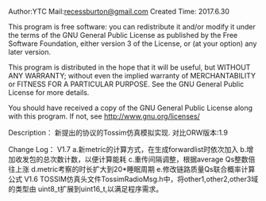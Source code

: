Author:YTC
Mail:recessburton@gmail.com
Created Time: 2017.6.30

This program is free software: you can redistribute it and/or modify
it under the terms of the GNU General Public License as published by
the Free Software Foundation, either version 3 of the License, or
(at your option) any later version.

This program is distributed in the hope that it will be useful,
but WITHOUT ANY WARRANTY; without even the implied warranty of
MERCHANTABILITY or FITNESS FOR A PARTICULAR PURPOSE.  See the
GNU General Public License for more details.

You should have received a copy of the GNU General Public License
along with this program.  If not, see <http://www.gnu.org/licenses/>

Description：
	新提出的协议的Tossim仿真模拟实现.
	对比ORW版本:1.9

Change Log：
	V1.7 a.新metric的计算方式，在生成forwardlist时依次加入
		 b.增加收发包的总次数计数，以便计算能耗
		 c.重传间隔调整，根据average Qs整数倍往上涨
		 d.metric考察的时长扩大到20*睡眠周期
		 e.修改链路质量Qs联合概率计算公式
	V1.6 TOSSIM仿真头文件TossimRadioMsg.h中，将other1,other2,other3域的类型由
	uint8_t扩展到uint16_t,以满足程序需求。
